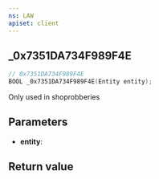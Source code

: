 ```yaml
---
ns: LAW
apiset: client
---
```

## _0x7351DA734F989F4E

```c
// 0x7351DA734F989F4E
BOOL _0x7351DA734F989F4E(Entity entity);
```

Only used in shoprobberies

## Parameters
* **entity**:

## Return value

